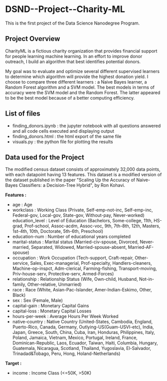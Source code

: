 # DSND--Project--Charity-ML
This is the first project of the Data Science Nanodegree Program.


## Project Overview
CharityML is a fictious charity organization that provides financial support for people learning machine learning. In an effort to improve donor outreach, I build an algorithm that best identifies potential donors.  

My goal was to evaluate and optimize several different supervised learners to determine which algorithm will provide the highest donation yield. I choose to compare three different learners : a Naive Bayes learner, a Random Forest algorithm and a SVM model. The best models in terms of accuracy were the SVM model and the Random Forest. The latter appeared to be the best model because of a better computing efficiency.

## List of files
- finding_donors.ipynb : the jupyter notebook with all questions answered and all code cells executed and displaying output  
- finding_donors.html : the html export of the same file
- visuals.py : the python file for plotting the results

## Data used for the Project
The modified census dataset consists of approximately 32,000 data points, with each datapoint having 13 features. This dataset is a modified version of the dataset published in the paper "Scaling Up the Accuracy of Naive-Bayes Classifiers: a Decision-Tree Hybrid", by Ron Kohavi.  

**Features :**  
- age : Age
- workclass : Working Class (Private, Self-emp-not-inc, Self-emp-inc, Federal-gov, Local-gov, State-gov, Without-pay, Never-worked)
education_level : Level of Education (Bachelors, Some-college, 11th, HS-grad, Prof-school, Assoc-acdm, Assoc-voc, 9th, 7th-8th, 12th, Masters, 1st-4th, 10th, Doctorate, 5th-6th, Preschool)
- education-num : Number of educational years completed
- marital-status : Marital status (Married-civ-spouse, Divorced, Never-married, Separated, Widowed, Married-spouse-absent, Married-AF-spouse)
- occupation : Work Occupation (Tech-support, Craft-repair, Other-service, Sales, Exec-managerial, Prof-specialty, Handlers-cleaners, Machine-op-inspct, Adm-clerical, Farming-fishing, Transport-moving, Priv-house-serv, Protective-serv, Armed-Forces)
- relationship : Relationship Status (Wife, Own-child, Husband, Not-in-family, Other-relative, Unmarried)
- race : Race (White, Asian-Pac-Islander, Amer-Indian-Eskimo, Other, Black)
- sex : Sex (Female, Male)
- capital-gain : Monetary Capital Gains
- capital-loss : Monetary Capital Losses
- hours-per-week : Average Hours Per Week Worked
- native-country : Native Country (United-States, Cambodia, England, Puerto-Rico, Canada, Germany, Outlying-US(Guam-USVI-etc), India, Japan, Greece, South, China, Cuba, Iran, Honduras, Philippines, Italy, Poland, Jamaica, Vietnam, Mexico, Portugal, Ireland, France, Dominican-Republic, Laos, Ecuador, Taiwan, Haiti, Columbia, Hungary, Guatemala, Nicaragua, Scotland, Thailand, Yugoslavia, El-Salvador, Trinadad&Tobago, Peru, Hong, Holand-Netherlands)  

**Target :**
- income : Income Class (<=50K, >50K)
